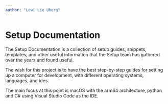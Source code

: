 ```yaml
---
author: "Lewi Lie Uberg"
---
```


# Setup Documentation <!-- omit in toc -->

The Setup Documentation is a collection of setup guides, snippets, templates, and other useful information that the Setup team has gathered over the years and found useful.

The wish for this project is to have the best step-by-step guides for setting up a computer for development, with different operating systems, languages, and ides.

The main focus at this point is macOS with the arm64 architecture, python and C# using Visual Studio Code as the IDE.
